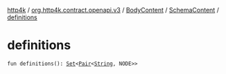 [http4k](../../../index.md) / [org.http4k.contract.openapi.v3](../../index.md) / [BodyContent](../index.md) / [SchemaContent](index.md) / [definitions](./definitions.md)

# definitions

`fun definitions(): `[`Set`](https://kotlinlang.org/api/latest/jvm/stdlib/kotlin.collections/-set/index.html)`<`[`Pair`](https://kotlinlang.org/api/latest/jvm/stdlib/kotlin/-pair/index.html)`<`[`String`](https://kotlinlang.org/api/latest/jvm/stdlib/kotlin/-string/index.html)`, NODE>>`